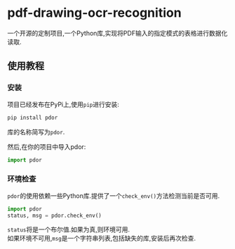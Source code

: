 # pdf-drawing-ocr-recognition  

一个开源的定制项目,一个Python库,实现将PDF输入的指定模式的表格进行数据化读取.  

## 使用教程  

### 安装  

项目已经发布在PyPi上,使用`pip`进行安装:  

```cmd
pip install pdor
```

库的名称简写为`pdor`.  

然后,在你的项目中导入pdor:  
```python
import pdor
```

### 环境检查

`pdor`的使用依赖一些Python库.提供了一个`check_env()`方法检测当前是否可用.  

```python
import pdor
status, msg = pdor.check_env()
```
`status`将是一个布尔值.如果为真,则环境可用.  
如果环境不可用,`msg`是一个字符串列表,包括缺失的库,安装后再次检查.  
